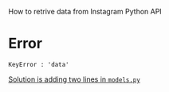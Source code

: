 How to retrive data from Instagram Python API

# Error

`KeyError : 'data'`

[Solution is adding two lines in `models.py`](https://stackoverflow.com/questions/33924581/keyerror-data-with-python-instagram-api-client)
